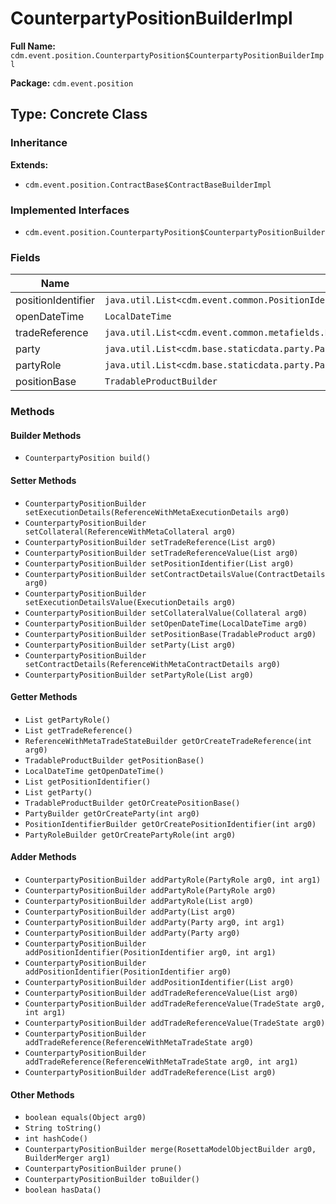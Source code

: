 # CounterpartyPositionBuilderImpl

**Full Name:** `cdm.event.position.CounterpartyPosition$CounterpartyPositionBuilderImpl`

**Package:** `cdm.event.position`

## Type: Concrete Class

### Inheritance

**Extends:**
- `cdm.event.position.ContractBase$ContractBaseBuilderImpl`

### Implemented Interfaces

- `cdm.event.position.CounterpartyPosition$CounterpartyPositionBuilder`

### Fields

| Name | Type | Description |
|------|------|-------------|
| positionIdentifier | `java.util.List<cdm.event.common.PositionIdentifier$PositionIdentifierBuilder>` |  |
| openDateTime | `LocalDateTime` |  |
| tradeReference | `java.util.List<cdm.event.common.metafields.ReferenceWithMetaTradeState$ReferenceWithMetaTradeStateBuilder>` |  |
| party | `java.util.List<cdm.base.staticdata.party.Party$PartyBuilder>` |  |
| partyRole | `java.util.List<cdm.base.staticdata.party.PartyRole$PartyRoleBuilder>` |  |
| positionBase | `TradableProductBuilder` |  |

### Methods

#### Builder Methods

- `CounterpartyPosition build()`

#### Setter Methods

- `CounterpartyPositionBuilder setExecutionDetails(ReferenceWithMetaExecutionDetails arg0)`
- `CounterpartyPositionBuilder setCollateral(ReferenceWithMetaCollateral arg0)`
- `CounterpartyPositionBuilder setTradeReference(List arg0)`
- `CounterpartyPositionBuilder setTradeReferenceValue(List arg0)`
- `CounterpartyPositionBuilder setPositionIdentifier(List arg0)`
- `CounterpartyPositionBuilder setContractDetailsValue(ContractDetails arg0)`
- `CounterpartyPositionBuilder setExecutionDetailsValue(ExecutionDetails arg0)`
- `CounterpartyPositionBuilder setCollateralValue(Collateral arg0)`
- `CounterpartyPositionBuilder setOpenDateTime(LocalDateTime arg0)`
- `CounterpartyPositionBuilder setPositionBase(TradableProduct arg0)`
- `CounterpartyPositionBuilder setParty(List arg0)`
- `CounterpartyPositionBuilder setContractDetails(ReferenceWithMetaContractDetails arg0)`
- `CounterpartyPositionBuilder setPartyRole(List arg0)`

#### Getter Methods

- `List getPartyRole()`
- `List getTradeReference()`
- `ReferenceWithMetaTradeStateBuilder getOrCreateTradeReference(int arg0)`
- `TradableProductBuilder getPositionBase()`
- `LocalDateTime getOpenDateTime()`
- `List getPositionIdentifier()`
- `List getParty()`
- `TradableProductBuilder getOrCreatePositionBase()`
- `PartyBuilder getOrCreateParty(int arg0)`
- `PositionIdentifierBuilder getOrCreatePositionIdentifier(int arg0)`
- `PartyRoleBuilder getOrCreatePartyRole(int arg0)`

#### Adder Methods

- `CounterpartyPositionBuilder addPartyRole(PartyRole arg0, int arg1)`
- `CounterpartyPositionBuilder addPartyRole(PartyRole arg0)`
- `CounterpartyPositionBuilder addPartyRole(List arg0)`
- `CounterpartyPositionBuilder addParty(List arg0)`
- `CounterpartyPositionBuilder addParty(Party arg0, int arg1)`
- `CounterpartyPositionBuilder addParty(Party arg0)`
- `CounterpartyPositionBuilder addPositionIdentifier(PositionIdentifier arg0, int arg1)`
- `CounterpartyPositionBuilder addPositionIdentifier(PositionIdentifier arg0)`
- `CounterpartyPositionBuilder addPositionIdentifier(List arg0)`
- `CounterpartyPositionBuilder addTradeReferenceValue(List arg0)`
- `CounterpartyPositionBuilder addTradeReferenceValue(TradeState arg0, int arg1)`
- `CounterpartyPositionBuilder addTradeReferenceValue(TradeState arg0)`
- `CounterpartyPositionBuilder addTradeReference(ReferenceWithMetaTradeState arg0)`
- `CounterpartyPositionBuilder addTradeReference(ReferenceWithMetaTradeState arg0, int arg1)`
- `CounterpartyPositionBuilder addTradeReference(List arg0)`

#### Other Methods

- `boolean equals(Object arg0)`
- `String toString()`
- `int hashCode()`
- `CounterpartyPositionBuilder merge(RosettaModelObjectBuilder arg0, BuilderMerger arg1)`
- `CounterpartyPositionBuilder prune()`
- `CounterpartyPositionBuilder toBuilder()`
- `boolean hasData()`

